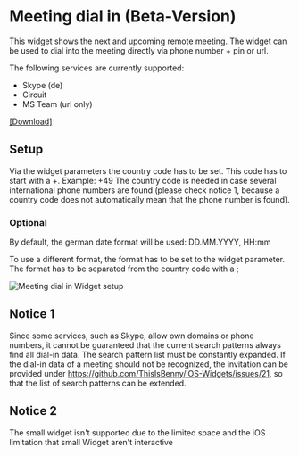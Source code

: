 # Meeting dial in (Beta-Version)

This widget shows the next and upcoming remote meeting. The widget can be used to dial into the meeting directly via phone number + pin or url.

The following services are currently supported:
* Skype (de)
* Circuit
* MS Team (url only)

[[Download]](https://raw.githubusercontent.com/ThisIsBenny/iOS-Widgets/main/Meeting-dial-in/Meeting-dial-in.js)

## Setup
Via the widget parameters the country code has to be set. This code has to start with a +. Example: +49
The country code is needed in case several international phone numbers are found (please check notice 1, because a country code does not automatically mean that the phone number is found).

### Optional
By default, the german date format will be used: DD.MM.YYYY, HH:mm

To use a different format, the format has to be set to the widget parameter. The format has to be separated from the country code with a ;

![Meeting dial in Widget setup](https://raw.githubusercontent.com/ThisIsBenny/iOS-Widgets/main/Meeting-dial-in/setup.jpeg)


## Notice 1
Since some services, such as Skype, allow own domains or phone numbers, it cannot be guaranteed that the current search patterns always find all dial-in data.
The search pattern list must be constantly expanded.
If the dial-in data of a meeting should not be recognized, the invitation can be provided under https://github.com/ThisIsBenny/iOS-Widgets/issues/21, so that the list of search patterns can be extended.

## Notice 2
The small widget isn't supported due to the limited space and the iOS limitation that small Widget aren't interactive
